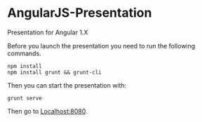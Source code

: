 # AngularJS-Presentation

Presentation for Angular 1.X

Before you launch the presentation you need to run the following commands.

```
npm install 
npm install grunt && grunt-cli
```

Then you can start the presentation with:
```
grunt serve
```

Then go to [Localhost:8080](http://localhost:8080/).
